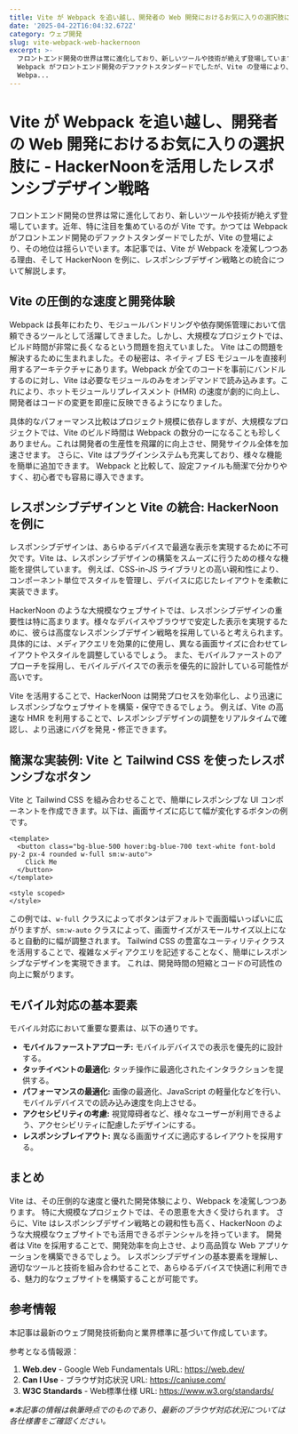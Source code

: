 ```yaml
---
title: Vite が Webpack を追い越し、開発者の Web 開発におけるお気に入りの選択肢に - HackerNoonを活用したレスポンシブデザイン戦略
date: '2025-04-22T16:04:32.672Z'
category: ウェブ開発
slug: vite-webpack-web-hackernoon
excerpt: >-
  フロントエンド開発の世界は常に進化しており、新しいツールや技術が絶えず登場しています。近年、特に注目を集めているのが Vite です。かつては
  Webpack がフロントエンド開発のデファクトスタンダードでしたが、Vite の登場により、その地位は揺らいでいます。本記事では、Vite が
  Webpa...
---
```


# Vite が Webpack を追い越し、開発者の Web 開発におけるお気に入りの選択肢に - HackerNoonを活用したレスポンシブデザイン戦略

フロントエンド開発の世界は常に進化しており、新しいツールや技術が絶えず登場しています。近年、特に注目を集めているのが Vite です。かつては Webpack がフロントエンド開発のデファクトスタンダードでしたが、Vite の登場により、その地位は揺らいでいます。本記事では、Vite が Webpack を凌駕しつつある理由、そして HackerNoon を例に、レスポンシブデザイン戦略との統合について解説します。


## Vite の圧倒的な速度と開発体験

Webpack は長年にわたり、モジュールバンドリングや依存関係管理において信頼できるツールとして活躍してきました。しかし、大規模なプロジェクトでは、ビルド時間が非常に長くなるという問題を抱えていました。  Vite はこの問題を解決するために生まれました。その秘密は、ネイティブ ES モジュールを直接利用するアーキテクチャにあります。Webpack が全てのコードを事前にバンドルするのに対し、Vite は必要なモジュールのみをオンデマンドで読み込みます。これにより、ホットモジュールリプレイスメント (HMR) の速度が劇的に向上し、開発者はコードの変更を即座に反映できるようになりました。

具体的なパフォーマンス比較はプロジェクト規模に依存しますが、大規模なプロジェクトでは、Vite のビルド時間は Webpack の数分の一になることも珍しくありません。これは開発者の生産性を飛躍的に向上させ、開発サイクル全体を加速させます。  さらに、Vite はプラグインシステムも充実しており、様々な機能を簡単に追加できます。  Webpack と比較して、設定ファイルも簡潔で分かりやすく、初心者でも容易に導入できます。


## レスポンシブデザインと Vite の統合: HackerNoon を例に

レスポンシブデザインは、あらゆるデバイスで最適な表示を実現するために不可欠です。Vite は、レスポンシブデザインの構築をスムーズに行うための様々な機能を提供しています。  例えば、CSS-in-JS ライブラリとの高い親和性により、コンポーネント単位でスタイルを管理し、デバイスに応じたレイアウトを柔軟に実装できます。

HackerNoon のような大規模なウェブサイトでは、レスポンシブデザインの重要性は特に高まります。様々なデバイスやブラウザで安定した表示を実現するために、彼らは高度なレスポンシブデザイン戦略を採用していると考えられます。  具体的には、メディアクエリを効果的に使用し、異なる画面サイズに合わせてレイアウトやスタイルを調整しているでしょう。  また、モバイルファーストのアプローチを採用し、モバイルデバイスでの表示を優先的に設計している可能性が高いです。

Vite を活用することで、HackerNoon は開発プロセスを効率化し、より迅速にレスポンシブなウェブサイトを構築・保守できるでしょう。  例えば、Vite の高速な HMR を利用することで、レスポンシブデザインの調整をリアルタイムで確認し、より迅速にバグを発見・修正できます。


## 簡潔な実装例: Vite と Tailwind CSS を使ったレスポンシブなボタン

Vite と Tailwind CSS を組み合わせることで、簡単にレスポンシブな UI コンポーネントを作成できます。以下は、画面サイズに応じて幅が変化するボタンの例です。

```vue
<template>
  <button class="bg-blue-500 hover:bg-blue-700 text-white font-bold py-2 px-4 rounded w-full sm:w-auto">
    Click Me
  </button>
</template>

<style scoped>
</style>
```

この例では、`w-full` クラスによってボタンはデフォルトで画面幅いっぱいに広がりますが、`sm:w-auto` クラスによって、画面サイズがスモールサイズ以上になると自動的に幅が調整されます。  Tailwind CSS の豊富なユーティリティクラスを活用することで、複雑なメディアクエリを記述することなく、簡単にレスポンシブなデザインを実現できます。  これは、開発時間の短縮とコードの可読性の向上に繋がります。


## モバイル対応の基本要素

モバイル対応において重要な要素は、以下の通りです。

* **モバイルファーストアプローチ:** モバイルデバイスでの表示を優先的に設計する。
* **タッチイベントの最適化:** タッチ操作に最適化されたインタラクションを提供する。
* **パフォーマンスの最適化:** 画像の最適化、JavaScript の軽量化などを行い、モバイルデバイスでの読み込み速度を向上させる。
* **アクセシビリティの考慮:**  視覚障碍者など、様々なユーザーが利用できるよう、アクセシビリティに配慮したデザインにする。
* **レスポンシブレイアウト:**  異なる画面サイズに適応するレイアウトを採用する。


## まとめ

Vite は、その圧倒的な速度と優れた開発体験により、Webpack を凌駕しつつあります。  特に大規模なプロジェクトでは、その恩恵を大きく受けられます。  さらに、Vite はレスポンシブデザイン戦略との親和性も高く、HackerNoon のような大規模なウェブサイトでも活用できるポテンシャルを持っています。  開発者は Vite を採用することで、開発効率を向上させ、より高品質な Web アプリケーションを構築できるでしょう。  レスポンシブデザインの基本要素を理解し、適切なツールと技術を組み合わせることで、あらゆるデバイスで快適に利用できる、魅力的なウェブサイトを構築することが可能です。


## 参考情報

本記事は最新のウェブ開発技術動向と業界標準に基づいて作成しています。

参考となる情報源：
1. **Web.dev** - Google Web Fundamentals
   URL: https://web.dev/
2. **Can I Use** - ブラウザ対応状況
   URL: https://caniuse.com/
3. **W3C Standards** - Web標準仕様
   URL: https://www.w3.org/standards/

*※本記事の情報は執筆時点でのものであり、最新のブラウザ対応状況については各仕様書をご確認ください。*
